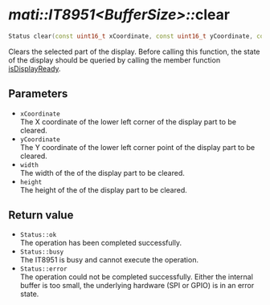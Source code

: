 # _mati::IT8951\<BufferSize\>::_**clear**

```cpp
Status clear(const uint16_t xCoordinate, const uint16_t yCoordinate, const uint16_t width, const uint16_t height);
```

Clears the selected part of the display. Before calling this function, the state of the display should be queried by calling the member function [isDisplayReady](isDisplayReady.md).

## Parameters

- `xCoordinate`  
The X coordinate of the lower left corner of the display part to be cleared.
- `yCoordinate`  
The Y coordinate of the lower left corner point of the display part to be cleared.
- `width`  
The width of the of the display part to be cleared.
- `height`  
The height of the of the display part to be cleared.

## Return value

- `Status::ok`  
 The operation has been completed successfully.
- `Status::busy`  
 The IT8951 is busy and cannot execute the operation.
- `Status::error`  
 The operation could not be completed successfully. Either the internal buffer is too small, the underlying hardware (SPI or GPIO) is in an error state.
